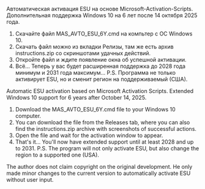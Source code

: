 Автоматическая активация ESU на основе Microsoft-Activation-Scripts. Дополнительная поддержка Windows 10 на 6 лет после 14 октября 2025 года.
1. Скачайте файл MAS_AVTO_ESU_6Y.cmd на компьтер с ОС Windows 10.
2. Скачать файл можно из вкладки Релизы, там же есть архив instructions.zip со скриншотами удачных действий.
3. Откройте файл и ждите появление окна об успешной активации.
4. Всё... Теперь у вас будет расширенная поддержка до 2028 года минимум и 2031 года максимум... 
P.S. Программа не только активирует ESU, но и сменит регион на поддерживаемый (США).

Automatic ESU activation based on Microsoft Activation Scripts. Extended Windows 10 support for 6 years after October 14, 2025.
1. Download the MAS_AVTO_ESU_6Y.cmd file to your Windows 10 computer.
2. You can download the file from the Releases tab, where you can also find the instructions.zip archive with screenshots of successful actions.
3. Open the file and wait for the activation window to appear.
4. That's it... You'll now have extended support until at least 2028 and up to 2031.
P.S. The program will not only activate ESU, but also change the region to a supported one (USA).

The author does not claim copyright on the original development. He only made minor changes to the current version to automatically activate ESU without user input.


